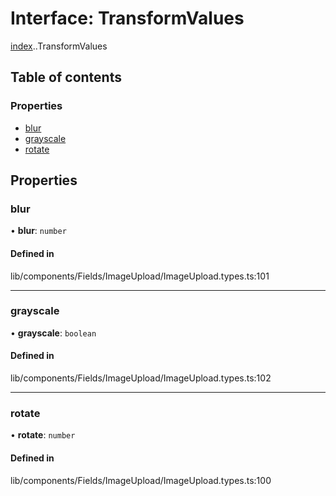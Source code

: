 # Interface: TransformValues

[index](../wiki/index).[<internal>](../wiki/index.%3Cinternal%3E).TransformValues

## Table of contents

### Properties

- [blur](../wiki/index.%3Cinternal%3E.TransformValues#blur)
- [grayscale](../wiki/index.%3Cinternal%3E.TransformValues#grayscale)
- [rotate](../wiki/index.%3Cinternal%3E.TransformValues#rotate)

## Properties

### blur

• **blur**: `number`

#### Defined in

lib/components/Fields/ImageUpload/ImageUpload.types.ts:101

___

### grayscale

• **grayscale**: `boolean`

#### Defined in

lib/components/Fields/ImageUpload/ImageUpload.types.ts:102

___

### rotate

• **rotate**: `number`

#### Defined in

lib/components/Fields/ImageUpload/ImageUpload.types.ts:100
